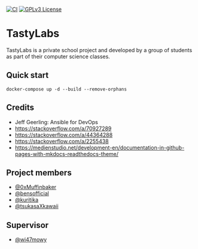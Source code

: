 [![CI](https://github.com/TastyLabs/TastyLabs/actions/workflows/ci.yml/badge.svg)](https://github.com/TastyLabs/TastyLabs/actions/workflows/ci.yml)
[![GPLv3 License](https://img.shields.io/badge/License-GPL%20v3-yellow.svg)](https://github.com/TastyLabs/TastyLabs/blob/main/LICENSE)

# TastyLabs

TastyLabs is a private school project and developed by a group of students as part of their computer science classes.

## Quick start
```shell
docker-compose up -d --build --remove-orphans
```

## Credits
- Jeff Geerling: Ansible for DevOps
- https://stackoverflow.com/a/70927289
- https://stackoverflow.com/a/44364288
- https://stackoverflow.com/a/2255438
- https://medienstudio.net/development-en/documentation-in-github-pages-with-mkdocs-readthedocs-theme/

## Project members

- [@0xMuffinbaker](https://www.github.com/0xMuffinbaker)
- [@bensofficial](https://www.github.com/bensofficial)
- [@kuritika](https://www.github.com/kuritika)
- [@tsukasaXkawaii](https://www.github.com/tsukasaXkawaii)

## Supervisor
- [@wi47mowy](https://www.github.com/wi47mowy)
